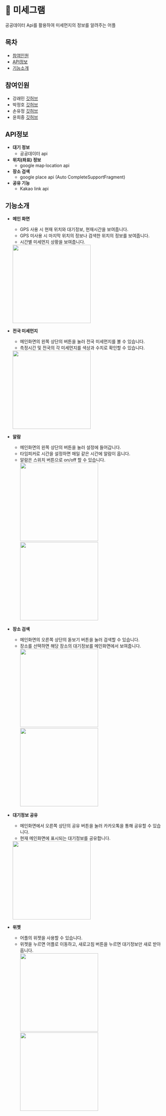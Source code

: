 # 🌆 미세그램
공공데이터 Api를 활용하여 미세먼지의 정보를 알려주는 어플

## 목차
- [참여인원](#참여인원)
- [API정보](#API정보)
- [기능소개](#기능소개)

## 참여인원

- 강래민 [깃허브](https://github.com/kangraemin)
- 박정호 [깃허브](https://github.com/Jpumpkin93)
- 손유정 [깃허브](https://github.com/handnew04)
- 윤희중 [깃허브](https://github.com/HuijungYoon)

## API정보
- **대기 정보**
  - 공공데이터 api
- **위치(좌표) 정보**
  - google map·location api
- **장소 검색**
  - google place api (Auto CompleteSupportFragment)
- **공유 기능**
  - Kakao link api
 
## 기능소개

- **메인 화면**
  - GPS 사용 시 현재 위치와 대기정보, 현재시간을 보여줍니다.<br>
  - GPS 미사용 시 마지막 위치의 정보나 검색한 위치의 정보를 보여줍니다.<br>
  - 시간별 미세먼지 상황을 보여줍니다.<br>
  <img src=images/main.jpg width=250>

- **전국 미세먼지**
  - 메인화면의 왼쪽 상단의 버튼을 눌러 전국 미세먼지를 볼 수 있습니다.<br>
  - 측정시간 및 전국의 각 미세먼지를 색상과 수치로 확인할 수 있습니다.<br>
  <img src=images/map.jpg width=250>

- **알람**
  - 메인화면의 왼쪽 상단의 버튼을 눌러 설정에 들어갑니다.<br>
  - 타임피커로 시간을 설정하면 매일 같은 시간에 알람이 옵니다.<br>
  - 알람은 스위치 버튼으로 on/off 할 수 있습니다.<br>
  <img src=images/timepicker.jpg width=250><img src= images/alarm.jpg width=250>
  
- **장소 검색**  
  - 메인화면의 오른쪽 상단의 돋보기 버튼을 눌러 검색할 수 있습니다.<br>
  - 장소를 선택하면 해당 장소의 대기정보를 메인화면에서 보여줍니다.<br>
  <img src=images/search.jpg width=250><img src=images/searchdone.jpg width=250>
  
- **대기정보 공유**
  - 메인화면에서 오른쪽 상단의 공유 버튼을 눌러 카카오톡을 통해 공유할 수 있습니다.<br>
  - 현재 메인화면에 표시되는 대기정보를 공유합니다.<br>
  <img src=images/share.jpg width=250>
  
- **위젯**
  - 어플의 위젯을 사용할 수 있습니다.<br>
  - 위젯을 누르면 어플로 이동하고, 새로고침 버튼을 누르면 대기정보만 새로 받아옵니다.<br>
  <img src=images/widget1.jpg width=250> <img src=images/widget2.jpg width=250>
